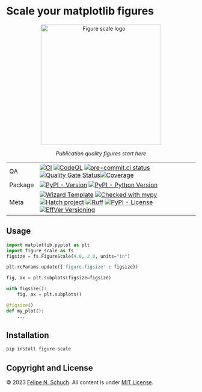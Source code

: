 # Scale your matplotlib figures

<p align="center">
<a href="https://github.com/fschuch/figure-scale"><img src="docs/logo.png" alt="Figure scale logo" width="320"></a>
</p>
<p align="center">
    <em>Publication quality figures start here</em>
</p>

|         |                                                                                                                                                                                                                                                                                                                                                                                                                                                                                                                                                                                                                                                                                                                                                                                                                                                                                                                           |
| ------- | ------------------------------------------------------------------------------------------------------------------------------------------------------------------------------------------------------------------------------------------------------------------------------------------------------------------------------------------------------------------------------------------------------------------------------------------------------------------------------------------------------------------------------------------------------------------------------------------------------------------------------------------------------------------------------------------------------------------------------------------------------------------------------------------------------------------------------------------------------------------------------------------------------------------------- |
| QA      | [![CI](https://github.com/fschuch/figure-scale/actions/workflows/ci.yaml/badge.svg?branch=main)](https://github.com/fschuch/figure-scale/actions/workflows/ci.yaml) [![CodeQL](https://github.com/fschuch/figure-scale/actions/workflows/github-code-scanning/codeql/badge.svg)](https://github.com/fschuch/figure-scale/actions/workflows/github-code-scanning/codeql) [![pre-commit.ci status](https://results.pre-commit.ci/badge/github/fschuch/figure-scale/main.svg)](https://results.pre-commit.ci/latest/github/fschuch/figure-scale/main)[![Quality Gate Status](https://sonarcloud.io/api/project_badges/measure?project=fschuch_figure-scale&metric=alert_status)](https://sonarcloud.io/summary/new_code?id=fschuch_figure-scale)[![Coverage](https://sonarcloud.io/api/project_badges/measure?project=fschuch_figure-scale&metric=coverage)](https://sonarcloud.io/summary/new_code?id=fschuch_figure-scale) |
| Package | [![PyPI - Version](https://img.shields.io/pypi/v/figure-scale.svg?logo=pypi&label=PyPI)](https://pypi.org/project/figure-scale/) [![PyPI - Python Version](https://img.shields.io/pypi/pyversions/figure-scale.svg?logo=python&label=Python)](https://pypi.org/project/figure-scale/)                                                                                                                                                                                                                                                                                                                                                                                                                                                                                                                                                                                                                                     |
| Meta    | [![Wizard Template](https://img.shields.io/badge/Wizard-Template-%23447CAA)](https://github.com/fschuch/wizard-template) [![Checked with mypy](https://www.mypy-lang.org/static/mypy_badge.svg)](https://mypy-lang.org/) [![Hatch project](https://img.shields.io/badge/%F0%9F%A5%9A-Hatch-4051b5.svg)](https://github.com/pypa/hatch) [![Ruff](https://img.shields.io/endpoint?url=https://raw.githubusercontent.com/astral-sh/ruff/main/assets/badge/v2.json)](https://github.com/astral-sh/ruff) [![PyPI - License](https://img.shields.io/pypi/l/figure-scale?color=blue)](https://github.com/fschuch/figure-scale/blob/master/LICENSE) [![EffVer Versioning](https://img.shields.io/badge/version_scheme-EffVer-0097a7)](https://jacobtomlinson.dev/effver)                                                                                                                                                          |

## Usage

```python
import matplotlib.pyplot as plt
import figure_scale as fs
figsize = fs.FigureScale(4.0, 2.0, units="in")
```

```python
plt.rcParams.update({'figure.figsize' : figsize})
```

```python
fig, ax = plt.subplots(figsize=figsize)
```

```python
with figsize():
    fig, ax = plt.subplots()
```

```python
@figsize()
def my_plot():
    ...
```

## Installation

```bash
pip install figure-scale
```

## Copyright and License

© 2023 [Felipe N. Schuch](https://github.com/fschuch).
All content is under [MIT License](https://github.com/fschuch/figure-scale/blob/main/LICENSE).
